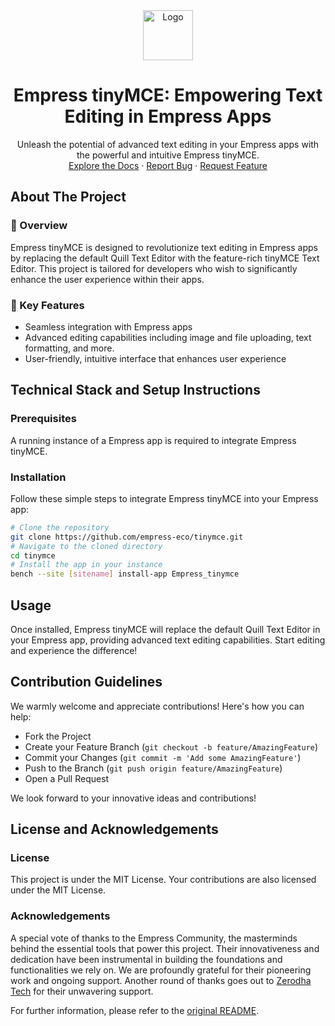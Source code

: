<div align="center">
  <img src="https://grow.empress.eco/uploads/default/original/2X/1/1f1e1044d3864269d2a613577edb9763890422ab.png" alt="Logo" width="80" height="80">
  <h1 align="center">Empress tinyMCE: Empowering Text Editing in Empress Apps</h1>
  <p align="center">
    Unleash the potential of advanced text editing in your Empress apps with the powerful and intuitive Empress tinyMCE.
    <br />
    <a href="https://grow.empress.eco/">Explore the Docs</a>
    ·
    <a href="https://github.com/empress-eco/tinymce/issues">Report Bug</a>
    ·
    <a href="https://github.com/empress-eco/tinymce/issues">Request Feature</a>
  </p>
</div>

## About The Project

### 📖 Overview
Empress tinyMCE is designed to revolutionize text editing in Empress apps by replacing the default Quill Text Editor with the feature-rich tinyMCE Text Editor. This project is tailored for developers who wish to significantly enhance the user experience within their apps.

### 🌟 Key Features
- Seamless integration with Empress apps
- Advanced editing capabilities including image and file uploading, text formatting, and more.
- User-friendly, intuitive interface that enhances user experience

## Technical Stack and Setup Instructions

### Prerequisites
A running instance of a Empress app is required to integrate Empress tinyMCE.

### Installation
Follow these simple steps to integrate Empress tinyMCE into your Empress app:

```sh
# Clone the repository
git clone https://github.com/empress-eco/tinymce.git
# Navigate to the cloned directory
cd tinymce
# Install the app in your instance
bench --site [sitename] install-app Empress_tinymce
```

## Usage
Once installed, Empress tinyMCE will replace the default Quill Text Editor in your Empress app, providing advanced text editing capabilities. Start editing and experience the difference!

## Contribution Guidelines
We warmly welcome and appreciate contributions! Here's how you can help:

- Fork the Project
- Create your Feature Branch (`git checkout -b feature/AmazingFeature`)
- Commit your Changes (`git commit -m 'Add some AmazingFeature'`)
- Push to the Branch (`git push origin feature/AmazingFeature`)
- Open a Pull Request

We look forward to your innovative ideas and contributions!

## License and Acknowledgements

### License
This project is under the MIT License. Your contributions are also licensed under the MIT License.

### Acknowledgements
A special vote of thanks to the Empress Community, the masterminds behind the essential tools that power this project. Their innovativeness and dedication have been instrumental in building the foundations and functionalities we rely on. We are profoundly grateful for their pioneering work and ongoing support. Another round of thanks goes out to [Zerodha Tech](https://zerodha.tech) for their unwavering support. 

For further information, please refer to the [original README](https://github.com/empress-eco/tinymce/blob/main/README.md). 

<!-- MARKDOWN LINKS & IMAGES -->